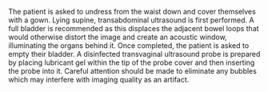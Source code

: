 The patient is asked to undress from the waist down and cover themselves with a gown. Lying supine, transabdominal ultrasound is first performed. A full bladder is recommended as this displaces the adjacent bowel loops that would otherwise distort the image and create an acoustic window, illuminating the organs behind it. Once completed, the patient is asked to empty their bladder. A disinfected transvaginal ultrasound probe is prepared by placing lubricant gel within the tip of the probe cover and then inserting the probe into it. Careful attention should be made to eliminate any bubbles which may interfere with imaging quality as an artifact.